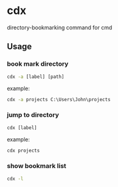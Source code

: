 # cdx
directory-bookmarking command for cmd

## Usage

### book mark directory
``` cmd
cdx -a [label] [path]
```
example:
``` cmd
cdx -a projects C:\Users\John\projects
```
### jump to directory
``` cmd
cdx [label]
```
example:
``` cmd
cdx projects
```
### show bookmark list
``` cmd
cdx -l
```
